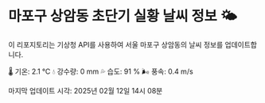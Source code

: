 
# 마포구 상암동 초단기 실황 날씨 정보 🌤️

이 리포지토리는 기상청 API를 사용하여 서울 마포구 상암동의 날씨 정보를 업데이트합니다. 

🌡️ 기온: 2.1 ℃
💧 강수량: 0 mm
💦 습도: 91 %
🌬️ 풍속: 0.4 m/s

마지막 업데이트 시각: 2025년 02월 12일 14시 08분    
